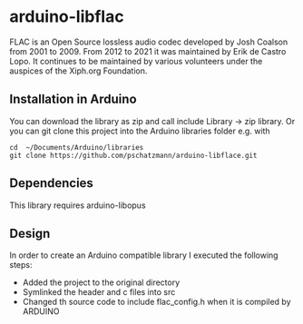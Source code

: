 # arduino-libflac

FLAC is an Open Source lossless audio codec developed by Josh Coalson from 2001
to 2009. From 2012 to 2021 it was maintained by Erik de Castro Lopo. It continues
to be maintained by various volunteers under the auspices of the Xiph.org Foundation.

## Installation in Arduino

You can download the library as zip and call include Library -> zip library. Or you can git clone this project into the Arduino libraries folder e.g. with

```
cd  ~/Documents/Arduino/libraries
git clone https://github.com/pschatzmann/arduino-libflace.git

```

## Dependencies

This library requires arduino-libopus

## Design

In order to create an Arduino compatible library I executed the following steps:

- Added the project to the original directory
- Symlinked the header and c files into src
- Changed th source code to include flac_config.h when it is compiled by ARDUINO

